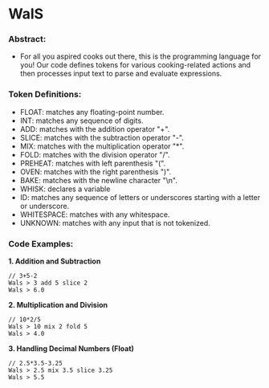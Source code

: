 # WalS

### Abstract:
* For all you aspired cooks out there, this is the programming language for you! Our code defines tokens for various cooking-related actions and then processes input text to parse and evaluate expressions. 

### Token Definitions:
* FLOAT: matches any floating-point number.
* INT: matches any sequence of digits.
* ADD: matches with the addition operator "+".
* SLICE: matches with the subtraction operator "-".
* MIX: matches with the multiplication operator "*".
* FOLD: matches with the division operator "/".
* PREHEAT: matches with left parenthesis "(".
* OVEN: matches with the right parenthesis ")".
* BAKE: matches with the newline character "\n".
* WHISK: declares a variable
* ID: matches any sequence of letters or underscores starting with a letter or underscore.
* WHITESPACE: matches with any whitespace.
* UNKNOWN: matches with any input that is not tokenized.

### Code Examples:
**1. Addition and Subtraction**
```
// 3+5-2
Wals > 3 add 5 slice 2
Wals > 6.0
```
**2. Multiplication and Division**
```
// 10*2/5
Wals > 10 mix 2 fold 5
Wals > 4.0
```
**3. Handling Decimal Numbers (Float)**
```
// 2.5*3.5-3.25
Wals > 2.5 mix 3.5 slice 3.25
Wals > 5.5
```
